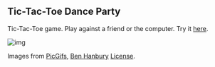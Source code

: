 Tic-Tac-Toe Dance Party
------
Tic-Tac-Toe game.  Play against a friend or the computer.  Try it [here](http://codepen.io/amnavor/pen/mOVBRm).

![img](https://cloud.githubusercontent.com/assets/12720744/21077768/3bbc297c-bf0b-11e6-811c-0cff3a7d6e8e.gif)

Images from [PicGifs](picgifs.com), [Ben Hanbury](https://vimeo.com/user784722)
[License](http://codepen.io/amnavor/pen/mOVBRm/license).
